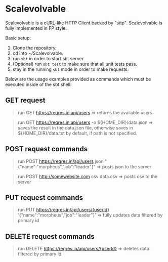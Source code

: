 # Scalevolvable
Scalevolvable is a cURL-like HTTP Client backed by "sttp". Scalevolvable is fully implemented in FP style.

Basic setup:

1) Clone the repository.
2) cd into ~/Scalevolvable.
3) run `sbt` in order to start sbt server.
4) (Optional) run `sbt test` to make sure that all unit tests pass.
5) stay in the running `sbt` mode in order to make requests.

Below are the usage examples provided as commands which must be executed inside of the sbt shell:

GET request
----------------------------
> run GET https://reqres.in.api/users => returns the available users

> run GET https://reqres.in.api/users -o ${HOME_DIR}/data.json => saves the result in the data.json file, otherwise saves in ${HOME_DIR}/data.txt by default, if path is not specified.

POST request commands
----------------------------
> run POST https://reqres.in/api/users <h> json <d> "{\"name\":\"morpheus\",\"job\":\"leader\"}" => posts json to the server

> run POST http://somewebsite.com <h> csv <f> data.csv => posts csv to the server
  
PUT request commands
----------------------------
> run PUT https://reqres.in/api/users/{userId} <d> '{\"name\":\"morpheus\",\"job\":\"leader\"}' => fully updates data filtered by primary id

DELETE request commands
----------------------------
> run DELETE https://reqres.in/api/users/{userId} <d> => deletes data filtered by primary id
